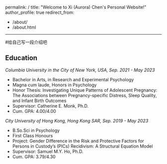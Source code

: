 permalink: /
title: "Welcome to Xi (Aurora) Chen's Personal Website!"
author_profile: true
redirect_from: 
  - /about/
  - /about.html
---

#给自己写一段介绍吧

Education
------
*Columbia University in the City of New York, USA, Sep. 2021 - May 2023*
- Bachelor in Arts, in Research and Experimental Psychology
- Magna cum laude, Honors in Psychology
- Honor Thesis: Investigating Unique Patterns of Adolescent Pregnancy: The Associations between Pregnancy-specific Distress, Sleep Quality, and Infant Birth Outcomes
- Supervisor: Catherine E. Monk, Ph.D. 
- Cum. GPA: 4.00/4.00

*City University of Hong Kong, Hong Kong SAR, Sep. 2019 - May 2023*
- B.So.Sci in Psychology
- First Class Honours
- Project: Gender Difference in the Risk and Protective Factors for Persons in Custody’s (PICs) Recidivism: A Structural Equation Model
- Supervisor: Samuel M.Y. Ho, Ph.D. 
- Cum. GPA: 3.79/4.30 

